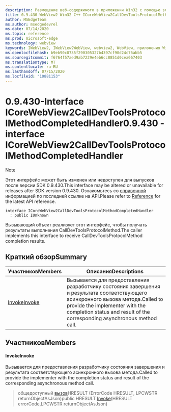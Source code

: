```yaml
---
description: Размещение веб-содержимого в приложении Win32 с помощью элемента управления Microsoft Edge WebView2
title: 0.9.430-WebView2 Win32 C++ ICoreWebView2CallDevToolsProtocolMethodCompletedHandler
author: MSEdgeTeam
ms.author: msedgedevrel
ms.date: 07/14/2020
ms.topic: reference
ms.prod: microsoft-edge
ms.technology: webview
keywords: IWebView2, IWebView2WebView, webview2, WebView, приложения Win32, Win32, EDGE, ICoreWebView2, ICoreWebView2Host, элемент управления "веб-браузер", HTML Edge
ms.openlocfilehash: b9eb90c0735f290305327b4397cf90d24c76abb5
ms.sourcegitcommit: f6764f57aed9ab7229e4eb6cc8851d0cea667403
ms.translationtype: MT
ms.contentlocale: ru-RU
ms.lasthandoff: 07/15/2020
ms.locfileid: "10881153"
---
```

# <span data-ttu-id="f55be-104">0.9.430-Interface ICoreWebView2CallDevToolsProtocolMethodCompletedHandler</span><span class="sxs-lookup"><span data-stu-id="f55be-104">0.9.430 - interface ICoreWebView2CallDevToolsProtocolMethodCompletedHandler</span></span> 

> [!NOTE]
> <span data-ttu-id="f55be-105">Этот интерфейс может быть изменен или недоступен для выпусков после версии SDK 0.9.430.</span><span class="sxs-lookup"><span data-stu-id="f55be-105">This interface may be altered or unavailable for releases after SDK version 0.9.430.</span></span> <span data-ttu-id="f55be-106">Ознакомьтесь со [справочной](../../../webview2-api-reference.md) информацией по последней ссылке на API.</span><span class="sxs-lookup"><span data-stu-id="f55be-106">Please refer to [Reference](../../../webview2-api-reference.md) for the latest API reference.</span></span>

```
interface ICoreWebView2CallDevToolsProtocolMethodCompletedHandler
  : public IUnknown
```

<span data-ttu-id="f55be-107">Вызывающий объект реализует этот интерфейс, чтобы получать результаты выполнения CallDevToolsProtocolMethod.</span><span class="sxs-lookup"><span data-stu-id="f55be-107">The caller implements this interface to receive CallDevToolsProtocolMethod completion results.</span></span>

## <span data-ttu-id="f55be-108">Краткий обзор</span><span class="sxs-lookup"><span data-stu-id="f55be-108">Summary</span></span>

 <span data-ttu-id="f55be-109">Участников</span><span class="sxs-lookup"><span data-stu-id="f55be-109">Members</span></span>                        | <span data-ttu-id="f55be-110">Описания</span><span class="sxs-lookup"><span data-stu-id="f55be-110">Descriptions</span></span>
--------------------------------|---------------------------------------------
[<span data-ttu-id="f55be-111">Invoke</span><span class="sxs-lookup"><span data-stu-id="f55be-111">Invoke</span></span>](#invoke) | <span data-ttu-id="f55be-112">Вызывается для предоставления разработчику состояния завершения и результата соответствующего асинхронного вызова метода.</span><span class="sxs-lookup"><span data-stu-id="f55be-112">Called to provide the implementer with the completion status and result of the corresponding asynchronous method call.</span></span>

## <span data-ttu-id="f55be-113">Участников</span><span class="sxs-lookup"><span data-stu-id="f55be-113">Members</span></span>

#### <span data-ttu-id="f55be-114">Invoke</span><span class="sxs-lookup"><span data-stu-id="f55be-114">Invoke</span></span> 

<span data-ttu-id="f55be-115">Вызывается для предоставления разработчику состояния завершения и результата соответствующего асинхронного вызова метода.</span><span class="sxs-lookup"><span data-stu-id="f55be-115">Called to provide the implementer with the completion status and result of the corresponding asynchronous method call.</span></span>

> <span data-ttu-id="f55be-116">общедоступный [вызов](#invoke)HRESULT (ErrorCode HRESULT, LPCWSTR returnObjectAsJson)</span><span class="sxs-lookup"><span data-stu-id="f55be-116">public HRESULT [Invoke](#invoke)(HRESULT errorCode,LPCWSTR returnObjectAsJson)</span></span>

